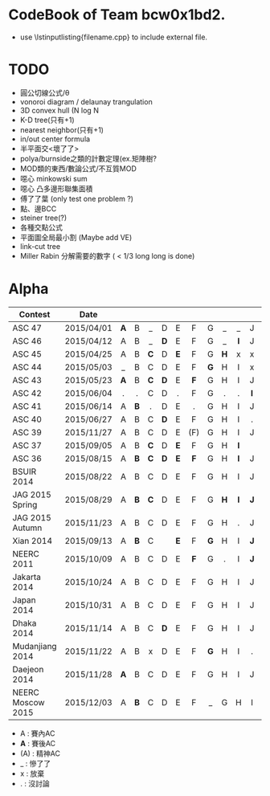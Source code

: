 # CodeBook of Team bcw0x1bd2.

- use \lstinputlisting{filename.cpp} to include external file.
  
# TODO  
  
- 圓公切線公式/θ  
- vonoroi diagram / delaunay trangulation  
- 3D convex hull (N log N  
- K-D tree(只有+1)  
- nearest neighbor(只有+1)  
- in/out center formula  
- 半平面交<壞了了>  
- polya/burnside之類的計數定理(ex.矩陣樹?  
- MOD類的東西/數論公式/不互質MOD  
- 噁心 minkowski sum  
- 噁心 凸多邊形聯集面積  
- 傅了了葉 (only test one problem ?)
- 點、邊BCC  
- steiner tree(?)  
- 各種交點公式  
- 平面圖全局最小割 (Maybe add VE)
- link-cut tree
- Miller Rabin 分解需要的數字 ( < 1/3 long long is done)

# Alpha

| Contest       | Date          |   |   |   |   |   |   |   |   |   |   |   |   |
| ------------- |:-------------:|:-:|:-:|:-:|:-:|:-:|:-:|:-:|:-:|:-:|:-:|:-:|:-:|
| ASC 47        | 2015/04/01    | **A** | B | _ | D | E | F | G | _ | _ | J |   |
| ASC 46        | 2015/04/12    | A | B | _ | **D** | E | F | G | _ | **I** | J |
| ASC 45        | 2015/04/25    | A | B | **C** | D | **E** | F | G | **H** | x | x | K |
| ASC 44        | 2015/05/03    | _ | B | C | D | E | F | **G** | H | I | x |
| ASC 43        | 2015/05/23    | **A** | B | **C** | **D** | E | **F**| G | H | I | J | K | L |
| ASC 42        | 2015/06/04    | . | . | C | D | . | F | G | . | . | **I** | J |
| ASC 41        | 2015/06/14    | A | **B** | . | D | E | . | G | H | I | J |
| ASC 40        | 2015/06/27    | A | B | C | **D** | E | F | G | H | I | . |
| ASC 39        | 2015/11/27    | A | B | C | D | E | (F) | G | H | I | J |
| ASC 37        | 2015/09/05    | A | B | **C** | D | **E** | F | G | H | **I** |
| ASC 36        | 2015/08/15    | A | **B** | **C** | **D** | **E** | **F** | G | H | **I** | J |
| BSUIR 2014    | 2015/08/22    | A | B | C | D | E | F | G | H | I | J | K |
| JAG 2015 Spring | 2015/08/29  | A | **B** | **C** | D | E | F | G | **H** | **I** | **J** | K | L |
| JAG 2015 Autumn | 2015/11/23  | A | B | C | D | E | F | G | H | . | J | K |
| Xian 2014       | 2015/09/13  | A | **B**  | C |   | **E**  | F | **G**  | H | I | **J**  | K |
| NEERC 2011      | 2015/10/09  | A | B | C | D | E | **F**  | G | .  | I | **J**  | K | **L** |
| Jakarta 2014    | 2015/10/24  | A | B | C | D | E | F | G | H | I | J | K |
| Japan 2014      | 2015/10/31  | A | B | C | D | E | F | G | H | I | J | **K**|
| Dhaka 2014      | 2015/11/14  | A | B | C | **D** | E | F | G | H | I | J |
| Mudanjiang 2014 | 2015/11/22  | A | B | x | D | E | F | **G** | H | I | . | **K** |
| Daejeon 2014    | 2015/11/28  | **A** | B | C | D | E | F | G | H | I | J | K | **L** |
| NEERC Moscow 2015 | 2015/12/03| A | **B** | C | D | E | F | _ | G | H | I | J | K | L |

- A : 賽內AC  
- **A** : 賽後AC  
- (A) : 精神AC  
- _ : 慘了了  
- x : 放棄
- . : 沒討論 
